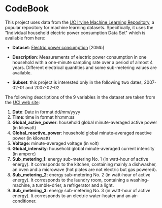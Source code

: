 CodeBook
========

This project uses data from the <a href="http://archive.ics.uci.edu/ml/">UC
Irvine Machine Learning Repository</a>, a popular repository for machine
learning datasets. Specifically, it uses the "Individual household electric
power consumption Data Set" which is available from here:

* <b>Dataset</b>: <a
  href="https://d396qusza40orc.cloudfront.net/exdata%2Fdata%2Fhousehold_power_consumption.zip">Electric
  power consumption</a> [20Mb]

* <b>Description</b>: Measurements of electric power consumption in one
  household with a one-minute sampling rate over a period of almost 4 years.
  Different electrical quantities and some sub-metering values are available.

* <b>Subset</b>: this project is interested only in the following two dates,
  2007-02-01 and 2007-02-02

The following descriptions of the 9 variables in the dataset are taken from the
<a
href="https://archive.ics.uci.edu/ml/datasets/Individual+household+electric+power+consumption">UCI
web site</a>:

<ol>
<li><b>Date</b>: Date in format dd/mm/yyyy </li>
<li><b>Time</b>: time in format hh:mm:ss </li>
<li><b>Global_active_power</b>: household global minute-averaged active power (in kilowatt) </li>
<li><b>Global_reactive_power</b>: household global minute-averaged reactive power (in kilowatt) </li>
<li><b>Voltage</b>: minute-averaged voltage (in volt) </li>
<li><b>Global_intensity</b>: household global minute-averaged current intensity (in ampere) </li>
<li><b>Sub_metering_1</b>: energy sub-metering No. 1 (in watt-hour of active energy). It corresponds to the kitchen, containing mainly a dishwasher, an oven and a microwave (hot plates are not electric but gas powered). </li>
<li><b>Sub_metering_2</b>: energy sub-metering No. 2 (in watt-hour of active energy). It corresponds to the laundry room, containing a washing-machine, a tumble-drier, a refrigerator and a light. </li>
<li><b>Sub_metering_3</b>: energy sub-metering No. 3 (in watt-hour of active energy). It corresponds to an electric water-heater and an air-conditioner.</li>
</ol>
